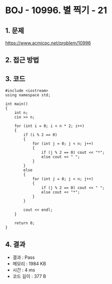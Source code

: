 # BOJ - 10996. 별 찍기 - 21

## 1. 문제  
https://www.acmicpc.net/problem/10996
## 2. 접근 방법  

## 3. 코드  
```
#include <iostream>
using namespace std;

int main()
{
	int n;
	cin >> n;

	for (int i = 0; i < n * 2; i++)
	{
		if (i % 2 == 0)
		{
			for (int j = 0; j < n; j++)
			{
				if (j % 2 == 0)	cout << "*";
				else cout << " ";
			}
		}
		else
		{
			for (int j = 0; j < n; j++)
			{
				if (j % 2 == 0)	cout << " ";
				else cout << "*";
			}
		}

		cout << endl;
	}

	return 0;
}
```
## 4. 결과
- 결과 : Pass
- 메모리 : 1984 KB
- 시간 : 4 ms
- 코드 길이 : 377 B